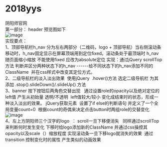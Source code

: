 # 2018yys
阴阳师官网</br>
第一部分： header  预览图如下 </br>
![image](https://github.com/Lmao-Pt/2018yys/blob/master/review.png) </br>
实现要点： </br>1、顶部导航栏h_nav 分为左右两部分（二维码，logo + 顶部导航）当右侧滚动条移动时，h_nav固定显示在屏幕顶端用到定位fixed。滚动条处于最顶端时 h_nav随页面缩小缩放 不能使用fixed 应改为absolute定位 实现：通过jQuery scrollTop方法 判断并区分两种状态下的h_nav ------给不同状态下的h_nav添加不同的ClassName  并在css样式中改变其定位方式。</br>
2、二级导航栏的淡入淡出效果  使用jQuery  .hover()方法 选定二级导航栏 为其添加 .stop().slideDown()/.slideUp() 方法</br>
3、banner 按下按钮后两角色交替出现   通过设置role的opacity以及绝对定位的left值 产生从初始量 透明/不透明  left值较大/较小 变化成结束时的状态，形成一种淡入淡出的效果。 jQuery获取元素  设置了if else的判断语句 并定义了一个全局变量count=0  根据count的奇偶来决定点击button时两组role的交替变化</br>
![image](https://github.com/Lmao-Pt/2018yys/blob/master/review2.png) </br>
4、左上方阴阳师三个汉字的logo  ： scroll一旦下移便消失   同样通过scrollTop来判断何时发生变化 下移时给logo添加新的ClassName 并通过css操控其opacity以及scale（）缩放程度 实现滚动条一旦下移logo就消失的效果  通过transition 控制变化时的属性  产生类似的动画效果
